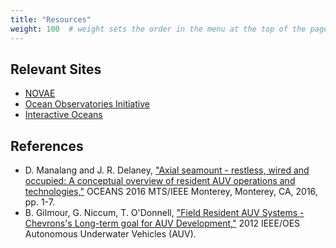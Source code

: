 ```yaml
---
title: "Resources"
weight: 100  # weight sets the order in the menu at the top of the page
---
```



## Relevant Sites

* [NOVAE](http://novae.ocean.washington.edu/)
* [Ocean Observatories Initiative](http://oceanobservatories.org)
* [Interactive Oceans](http://www.interactiveoceans.washington.edu)


## References

* D. Manalang and J. R. Delaney, ["Axial seamount - restless, wired and occupied: A conceptual overview of resident AUV operations and technologies,"](https://ieeexplore.ieee.org/document/7761305/) OCEANS 2016 MTS/IEEE Monterey, Monterey, CA, 2016, pp. 1-7.
* B. Gilmour, G. Niccum, T. O'Donnell, ["Field Resident AUV Systems - Chevrons's Long-term goal for AUV Development,"](https://ieeexplore.ieee.org/stamp/stamp.jsp?arnumber=6380718) 2012 IEEE/OES Autonomous Underwater Vehicles (AUV).
